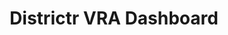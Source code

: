 ---
layout: page
title: Districtr VRA Dashboard
description: Web-app that allows researchers, litigators, and citizens alike to draw plans and explore how effective they are for minority representation, under historical election data.
img: districtr.png
importance: 1
category: work
redirect: https://districtr.org/vra
---